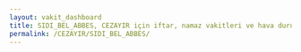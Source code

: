 ```yaml
---
layout: vakit_dashboard
title: SIDI_BEL_ABBES, CEZAYIR için iftar, namaz vakitleri ve hava durumu - ilçe/eyalet seç
permalink: /CEZAYIR/SIDI_BEL_ABBES/
---
```


<script type="text/javascript">
  var GLOBAL_COUNTRY = 'CEZAYIR';
  var GLOBAL_CITY = 'SIDI_BEL_ABBES';
  var GLOBAL_STATE = '';
  var lat = 72;
  var lon = 21;
</script>
